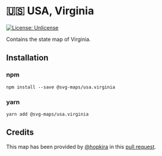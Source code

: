 # 🇺🇸 USA, Virginia

[![License: Unlicense](https://img.shields.io/badge/license-Unlicense-blue.svg)](http://unlicense.org/)

Contains the state map of Virginia.

## Installation

### npm

`npm install --save @svg-maps/usa.virginia`

### yarn

`yarn add @svg-maps/usa.virginia`

## Credits

This map has been provided by [@hopkira](https://github.com/hopkira) in this [pull request](https://github.com/VictorCazanave/react-svg-map/pull/14).

